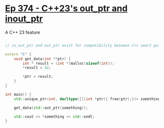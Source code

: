 # [Ep 374 - C++23's out_ptr and inout_ptr](https://www.youtube.com/watch?v=DHKoN6ZBrkA)

A C++ 23 feature

```cpp

// in_out_ptr and out_ptr exist for compatibility between C++ smart pointers and C APIs

extern "C" {
    void get_data(int **ptr) {
        int * result = (int *)malloc(sizeof(int));
        *result = 42;

        *ptr = result;        
    }
}

int main() {
    std::unique_ptr<int, decltype([](int *ptr){ free(ptr);})> something;

    get_data(std::out_ptr(something));

    std::cout << *something << std::endl;
}
```


